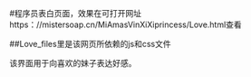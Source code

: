 
#程序员表白页面，效果在可打开网址https：//mistersoap.cn/MiAmasVinXiXiprincess/Love.html查看

##Love_files里是该网页所依赖的js和css文件

该界面用于向喜欢的妹子表达好感。
